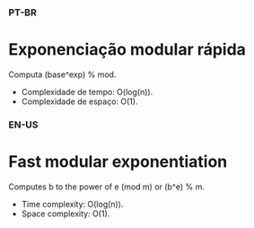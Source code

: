 ### PT-BR

# Exponenciação modular rápida
Computa (base^exp) % mod.
* Complexidade de tempo: O(log(n)).
* Complexidade de espaço: O(1).

### EN-US

# Fast modular exponentiation
Computes b to the power of e (mod m) or (b^e) % m.
* Time complexity: O(log(n)).
* Space complexity: O(1).
